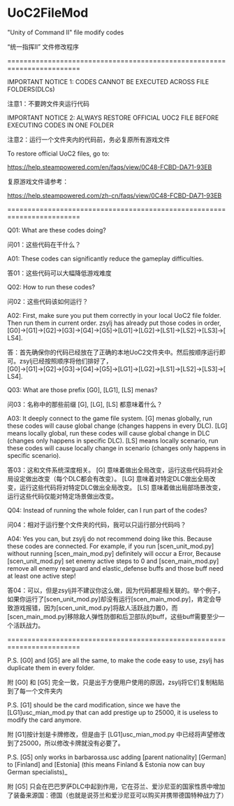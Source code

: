 # UoC2FileMod
"Unity of Command Ⅱ" file modify codes

“统一指挥Ⅱ” 文件修改程序

========================================================================

IMPORTANT NOTICE 1: CODES CANNOT BE EXECUTED ACROSS FILE FOLDERS(DLCs)

注意1：不要跨文件夹运行代码

IMPORTANT NOTICE 2: ALWAYS RESTORE OFFICIAL UOC2 FILE BEFORE EXECUTING CODES IN ONE FOLDER

注意2：运行一个文件夹内的代码前，务必复原所有游戏文件

To restore official UoC2 files, go to:

https://help.steampowered.com/en/faqs/view/0C48-FCBD-DA71-93EB

复原游戏文件请参考：

https://help.steampowered.com/zh-cn/faqs/view/0C48-FCBD-DA71-93EB

========================================================================

Q01: What are these codes doing?

问01：这些代码在干什么？

A01: These codes can significantly reduce the gameplay difficulties.

答01：这些代码可以大幅降低游戏难度

Q02: How to run these codes?

问02：这些代码该如何运行？

A02: First, make sure you put them correctly in your local UoC2 file folder. Then run them in current order. zsylj has already put those codes in order, [G0]→[G1]→[G2]→[G3]→[G4]→[G5]→[LG1]→[LG2]→[LS1]→[LS2]→[LS3]→[LS4].

答：首先确保你的代码已经放在了正确的本地UoC2文件夹中。然后按顺序运行即可。zsylj已经按照顺序将他们排好了， [G0]→[G1]→[G2]→[G3]→[G4]→[G5]→[LG1]→[LG2]→[LS1]→[LS2]→[LS3]→[LS4].

Q03: What are those prefix [G0], [LG1], [LS] menas?

问03：名称中的那些前缀 [G], [LG], [LS] 都意味着什么？

A03: It deeply connect to the game file system. [G] menas globally, run these codes will cause global change (changes happens in every DLC). [LG] means locally global, run these codes will cause global change in DLC (changes only happens in specific DLC). [LS] means locally scenario, run these codes will cause locally change in scenario (changes only happens in specific scenario).

答03：这和文件系统深度相关。 [G] 意味着做出全局改变，运行这些代码将对全局设定做出改变（每个DLC都会有改变）。 [LG] 意味着对特定DLC做出全局改变，运行这些代码将对特定DLC做出全局改变。 [LS] 意味着做出局部场景改变，运行这些代码仅能对特定场景做出改变。

Q04: Instead of running the whole folder, can I run part of the codes?

问04：相对于运行整个文件夹的代码，我可以只运行部分代码吗？

A04: Yes you can, but zsylj do not recommend doing like this. Because these codes are connected. For example, if you run [scen_unit_mod.py] without running [scen_main_mod.py] definitely will occur a Error, Because [scen_unit_mod.py] set enemy active steps to 0 and [scen_main_mod.py] remove all enemy rearguard and elastic_defense buffs and those buff need at least one active step!

答04：可以，但是zsylj并不建议你这么做，因为代码都是相关联的。举个例子，如果你运行了[scen_unit_mod.py]却没有运行[scen_main_mod.py]，肯定会导致游戏报错，因为[scen_unit_mod.py]将敌人活跃战力置0，而[scen_main_mod.py]移除敌人弹性防御和后卫部队的buff，这些buff需要至少一个活跃战力。

========================================================================

P.S. [G0] and [G5] are all the same, to make the code easy to use, zsylj has duplicate them in every folder.

附 [G0] 和 [G5] 完全一致，只是出于方便用户使用的原因，zsylj将它们复制粘贴到了每一个文件夹内

P.S. [G1] should be the card modification, since we have the [LG1]usc_mian_mod.py that can add prestige up to 25000, it is useless to modify the card anymore.

附 [G1]按计划是卡牌修改，但是由于 [LG1]usc_mian_mod.py 中已经将声望修改到了25000，所以修改卡牌就没有必要了。

P.S. [G5] only works in barbarossa.usc adding [parent nationality] [German] to [Finland] and [Estonia] (this means Finland & Estonia now can buy German specialists)_

附 [G5] 只会在巴巴罗萨DLC中起到作用，它在芬兰、爱沙尼亚的国家性质中增加了装备来源国：德国（也就是说芬兰和爱沙尼亚可以购买并携带德国特种战力了）
